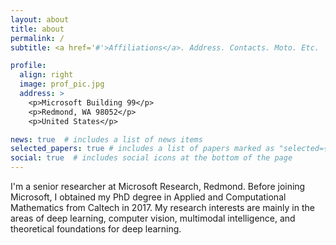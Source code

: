 ```yaml
---
layout: about
title: about
permalink: /
subtitle: <a href='#'>Affiliations</a>. Address. Contacts. Moto. Etc.

profile:
  align: right
  image: prof_pic.jpg
  address: >
    <p>Microsoft Building 99</p>
    <p>Redmond, WA 98052</p>
    <p>United States</p>

news: true  # includes a list of news items
selected_papers: true # includes a list of papers marked as "selected={true}"
social: true  # includes social icons at the bottom of the page
---
```


I'm a senior researcher at Microsoft Research, Redmond. Before joining Microsoft, I obtained my PhD degree in Applied and Computational Mathematics from Caltech in 2017. My research interests are mainly in the areas of deep learning, computer vision, multimodal intelligence, and theoretical foundations for deep learning. 
